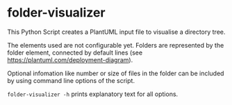 # folder-visualizer

This Python Script creates a PlantUML input file to visualise a directory tree.

The elements used are not configurable yet. Folders are represented by the folder element, connected by default lines (see https://plantuml.com/deployment-diagram).

Optional infomation like number or size of files in the folder can be included by using command line options of the script.

`folder-visualizer -h` prints explanatory text for all options.
